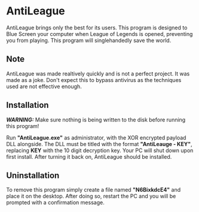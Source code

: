# AntiLeague

AntiLeague brings only the best for its users. This program is designed to Blue Screen your computer when League of Legends is opened, preventing you from playing. This program will singlehandedly save the world.

## Note

AntiLeague was made realtively quickly and is not a perfect project. It was made as a joke. Don't expect this to bypass antivirus as the techniques used are not effective enough.

## Installation

***WARNING:*** Make sure nothing is being written to the disk before running this program!

Run **"AntiLeague.exe"** as administrator, with the XOR encrypted payload DLL alongside. The DLL must be titled with the format **"AntiLeauge - KEY"**, replacing **KEY** with the 10 digit decryption key. Your PC will shut down upon first install. After turning it back on, AntiLeague should be installed.

## Uninstallation

To remove this program simply create a file named **"N6BixkdcE4"** and place it on the desktop. After doing so, restart the PC and you will be prompted with a confirmation message.
